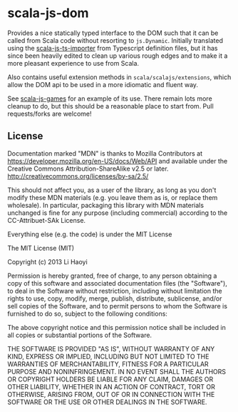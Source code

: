 scala-js-dom
============

Provides a nice statically typed interface to the DOM such that it can be called from Scala code without resorting to `js.Dynamic`. Initially translated using the [scala-js-ts-importer](https://github.com/sjrd/scala-js-ts-importer) from Typescript definition files, but it has since been heavily edited to clean up various rough edges and to make it a more pleasant experience to use from Scala.

Also contains useful extension methods in `scala/scalajs/extensions`, which allow the DOM api to be used in a more idiomatic and fluent way.

See [scala-js-games](https://github.com/lihaoyi/scala-js-games) for an example of its use. There remain lots more cleanup to do, but this should be a reasonable place to start from. Pull requests/forks are welcome!

License
-------

Documentation marked "MDN" is thanks to Mozilla Contributors
at https://developer.mozilla.org/en-US/docs/Web/API and available
under the Creative Commons Attribution-ShareAlike v2.5 or later.
http://creativecommons.org/licenses/by-sa/2.5/

This should not affect you, as a user of the library, as long as you don't
modify these MDN materials (e.g. you leave them as is, or replace them
wholesale). In particular, packaging this library with MDN materials unchanged
is fine for any purpose (including commercial) according to the CC-Attribuet-SAk
License.

Everything else (e.g. the code) is under the MIT License

The MIT License (MIT)

Copyright (c) 2013 Li Haoyi

Permission is hereby granted, free of charge, to any person obtaining a copy
of this software and associated documentation files (the "Software"), to deal
in the Software without restriction, including without limitation the rights
to use, copy, modify, merge, publish, distribute, sublicense, and/or sell
copies of the Software, and to permit persons to whom the Software is
furnished to do so, subject to the following conditions:

The above copyright notice and this permission notice shall be included in
all copies or substantial portions of the Software.

THE SOFTWARE IS PROVIDED "AS IS", WITHOUT WARRANTY OF ANY KIND, EXPRESS OR
IMPLIED, INCLUDING BUT NOT LIMITED TO THE WARRANTIES OF MERCHANTABILITY,
FITNESS FOR A PARTICULAR PURPOSE AND NONINFRINGEMENT. IN NO EVENT SHALL THE
AUTHORS OR COPYRIGHT HOLDERS BE LIABLE FOR ANY CLAIM, DAMAGES OR OTHER
LIABILITY, WHETHER IN AN ACTION OF CONTRACT, TORT OR OTHERWISE, ARISING FROM,
OUT OF OR IN CONNECTION WITH THE SOFTWARE OR THE USE OR OTHER DEALINGS IN
THE SOFTWARE.
